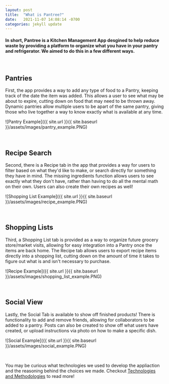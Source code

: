 ```yaml
---
layout: post
title:  "What is Pantree?"
date:   2021-11-07 14:08:14 -0700
categories: jekyll update
---
```

#### In short, Pantree is a Kitchen Management App desgined to help reduce waste by providing a platform to organize what you have in your pantry and refrigerator. We aimed to do this in a few different ways.

&nbsp;

## Pantries
First, the app provides a way to add any type of food to a Pantry, keeping track of the date the item was added. This allows a user to see what may be about to expire, cutting down on food that may need to be thrown away. Dynamic pantries allow multiple users to be apart of the same pantry, giving those who live together a way to know exactly what is available at any time.

![Pantry Example]({{ site.url }}{{ site.baseurl }}/assets/images/pantry_example.PNG)

&nbsp;


## Recipe Search
Second, there is a Recipe tab in the app that provides a way for users to filter based on what they'd like to make, or search directly for something they have in mind. The missing ingredients function allows users to see exactly what they don't have, rather than having to do all the mental math on their own. Users can also create their own recipes as well!

![Shopping List Example]({{ site.url }}{{ site.baseurl }}/assets/images/recipe_example.PNG)

&nbsp;


## Shopping Lists
Third, a Shopping List tab is provided as a way to organize future grocery store/market visits, allowing for easy integration into a Pantry once the items are back home. The Recipe tab allows users to export recipe items directly into a shopping list, cutting down on the amount of time it takes to figure out what is and isn't necessary to purchase. 

![Recipe Example]({{ site.url }}{{ site.baseurl }}/assets/images/shopping_list_example.PNG)

&nbsp;


## Social View
Lastly, the Social Tab is available to show off finished products! There is functionality to add and remove friends, allowing for collaborators to be added to a pantry. Posts can also be created to show off what users have created, or upload instructions via photo on how to make a specific dish.

![Social Example]({{ site.url }}{{ site.baseurl }}/assets/images/social_example.PNG)

&nbsp;

You may be curious what technologies we used to develop the appliaction and the reasoning behind the choices we made. Checkout [Technologies and Methodologies][astley] to read more!

[astley]: https://www.youtube.com/watch?v=dQw4w9WgXcQ